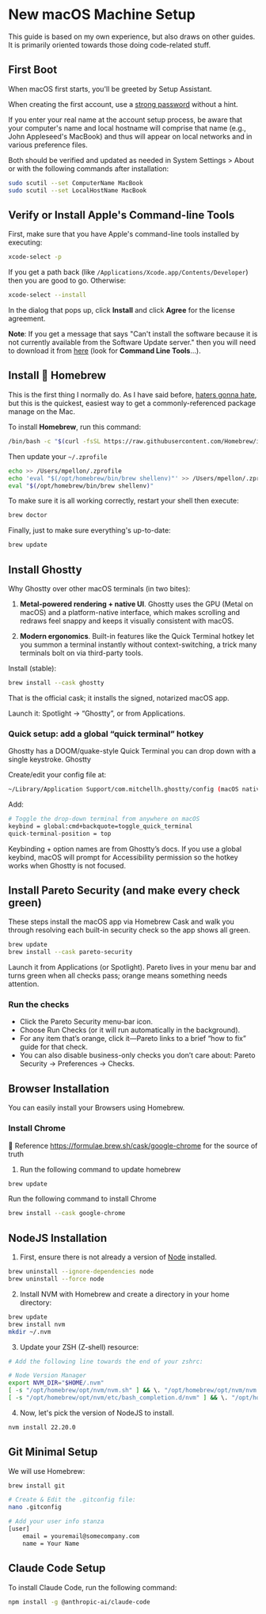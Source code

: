 # New macOS Machine Setup

This guide is based on my own experience, but also draws on other guides. It 
is primarily oriented towards those doing code-related stuff.

## First Boot

When macOS first starts, you'll be greeted by Setup Assistant.

When creating the first account, use a [strong password](https://www.eff.org/dice) 
without a hint.

If you enter your real name at the account setup process, be aware that your 
computer's name and local hostname will comprise that name (e.g., John Appleseed's 
MacBook) and thus will appear on local networks and in various preference files.

Both should be verified and updated as needed in System Settings > About or with the 
following commands after installation:

```bash
sudo scutil --set ComputerName MacBook
sudo scutil --set LocalHostName MacBook
```

## Verify or Install Apple's Command-line Tools

First, make sure that you have Apple's command-line tools installed by executing:

```bash
xcode-select -p
```

If you get a path back (like `/Applications/Xcode.app/Contents/Developer`) then 
you are good to go. Otherwise:

```bash
xcode-select --install
```

In the dialog that pops up, click **Install** and click **Agree** for the 
license agreement.

**Note**: If you get a message that says "Can't install the software because 
it is not currently available from the Software Update server." then you will 
need to download it from [here](https://developer.apple.com/download/more/) 
(look for **Command Line Tools**...).

## Install :beer: Homebrew

This is the first thing I normally do. As I have said before,
[haters gonna hate](https://applehelpwriter.com/2018/03/21/how-homebrew-invites-users-to-get-pwned/),
but this is the quickest, easiest way to get a commonly-referenced package
manage on the Mac.

To install **Homebrew**, run this command:

```bash
/bin/bash -c "$(curl -fsSL https://raw.githubusercontent.com/Homebrew/install/HEAD/install.sh)"
```

Then update your `~/.zprofile`

```bash
echo >> /Users/mpellon/.zprofile
echo 'eval "$(/opt/homebrew/bin/brew shellenv)"' >> /Users/mpellon/.zprofile
eval "$(/opt/homebrew/bin/brew shellenv)"
```

To make sure it is all working correctly, restart your shell then execute:

```bash
brew doctor
```

Finally, just to make sure everything's up-to-date:

```bash
brew update
```

## Install Ghostty

Why Ghostty over other macOS terminals (in two bites):

1. **Metal-powered rendering + native UI**. Ghostty uses the GPU (Metal on macOS)
   and a platform-native interface, which makes scrolling and redraws feel
   snappy and keeps it visually consistent with macOS.

2. **Modern ergonomics**. Built-in features like the Quick Terminal hotkey let you
   summon a terminal instantly without context-switching, a trick many terminals
   bolt on via third-party tools.

Install (stable):

```bash
brew install --cask ghostty
```

That is the official cask; it installs the signed, notarized macOS app.

Launch it: Spotlight → “Ghostty”, or from Applications.

### Quick setup: add a global “quick terminal” hotkey

Ghostty has a DOOM/quake-style Quick Terminal you can drop down with a single keystroke. 
Ghostty

Create/edit your config file at:

```bash
~/Library/Application Support/com.mitchellh.ghostty/config (macOS native path), or
```

Add:

```bash
# Toggle the drop-down terminal from anywhere on macOS
keybind = global:cmd+backquote=toggle_quick_terminal
quick-terminal-position = top
```

Keybinding + option names are from Ghostty’s docs. If you use a global keybind, 
macOS will prompt for Accessibility permission so the hotkey works when Ghostty 
is not focused.

## Install Pareto Security (and make every check green)

These steps install the macOS app via Homebrew Cask and walk you through resolving 
each built-in security check so the app shows all green.

```bash
brew update
brew install --cask pareto-security
```

Launch it from Applications (or Spotlight). Pareto lives in your menu bar and turns 
green when all checks pass; orange means something needs attention.

### Run the checks

- Click the Pareto Security menu-bar icon.
- Choose Run Checks (or it will run automatically in the background).
- For any item that’s orange, click it—Pareto links to a brief “how to fix” guide for that check.
- You can also disable business-only checks you don’t care about: Pareto Security → Preferences → Checks.

## Browser Installation

You can easily install your Browsers using Homebrew.

### Install Chrome

🍺 Reference https://formulae.brew.sh/cask/google-chrome for the source of truth

1. Run the following command to update homebrew

```bash
brew update
```

Run the following command to install Chrome

```bash
brew install --cask google-chrome
```

## NodeJS Installation

1. First, ensure there is not already a version of [Node](https://node.js.org/) 
installed.

```bash
brew uninstall --ignore-dependencies node
brew uninstall --force node
```

2. Install NVM with Homebrew and create a directory in your home directory:

```bash
brew update
brew install nvm
mkdir ~/.nvm
```

3. Update your ZSH (Z-shell) resource:

```bash
# Add the following line towards the end of your zshrc:

# Node Version Manager
export NVM_DIR="$HOME/.nvm"
[ -s "/opt/homebrew/opt/nvm/nvm.sh" ] && \. "/opt/homebrew/opt/nvm/nvm.sh"
[ -s "/opt/homebrew/opt/nvm/etc/bash_completion.d/nvm" ] && \. "/opt/homebrew/opt/nvm/etc/bash_completion.d/nvm"
```

4. Now, let's pick the version of NodeJS to install.

```bash
nvm install 22.20.0
```

## Git Minimal Setup

We will use Homebrew:

```bash
brew install git
```

```bash
# Create & Edit the .gitconfig file:
nano .gitconfig

# Add your user info stanza
[user]
    email = youremail@somecompany.com
    name = Your Name
```

## Claude Code Setup

To install Claude Code, run the following command:

```bash
npm install -g @anthropic-ai/claude-code
```
